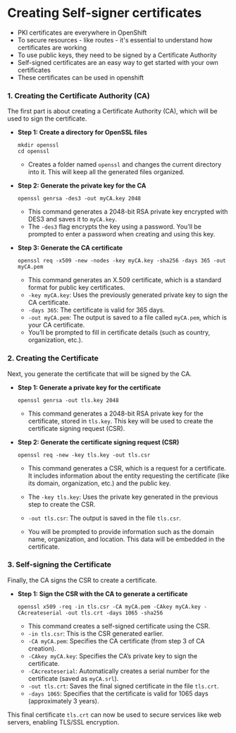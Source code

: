 # Creating Self-signer certificates 

- PKI certificates are everywhere in OpenShift
- To secure resources - like routes - it's essential to understand how certificates are working
- To use public keys, they need to be signed by a Certificate Authority 
- Self-signed certificates are an easy way to get started with your own certificates 
- These certificates can be used in openshift 

### 1. **Creating the Certificate Authority (CA)**

The first part is about creating a Certificate Authority (CA), which will be used to sign the certificate.

- **Step 1: Create a directory for OpenSSL files**  
  ```shell
  mkdir openssl 
  cd openssl
  ```
  - Creates a folder named `openssl` and changes the current directory into it. This will keep all the generated files organized.

- **Step 2: Generate the private key for the CA**  
  ```shell
  openssl genrsa -des3 -out myCA.key 2048
  ```
  - This command generates a 2048-bit RSA private key encrypted with DES3 and saves it to `myCA.key`.
  - The `-des3` flag encrypts the key using a password. You’ll be prompted to enter a password when creating and using this key.

- **Step 3: Generate the CA certificate**  
  ```shell
  openssl req -x509 -new -nodes -key myCA.key -sha256 -days 365 -out myCA.pem
  ```
  - This command generates an X.509 certificate, which is a standard format for public key certificates.
  - `-key myCA.key`: Uses the previously generated private key to sign the CA certificate.
  - `-days 365`: The certificate is valid for 365 days.
  - `-out myCA.pem`: The output is saved to a file called `myCA.pem`, which is your CA certificate.
  - You’ll be prompted to fill in certificate details (such as country, organization, etc.).

### 2. **Creating the Certificate**

Next, you generate the certificate that will be signed by the CA.

- **Step 1: Generate a private key for the certificate**  
  ```shell
  openssl genrsa -out tls.key 2048
  ```
  - This command generates a 2048-bit RSA private key for the certificate, stored in `tls.key`. This key will be used to create the certificate signing request (CSR).

- **Step 2: Generate the certificate signing request (CSR)**  
  ```shell
  openssl req -new -key tls.key -out tls.csr
  ```
  - This command generates a CSR, which is a request for a certificate. It includes information about the entity requesting the certificate (like its domain, organization, etc.) and the public key.
  - The `-key tls.key`: Uses the private key generated in the previous step to create the CSR.
  - `-out tls.csr`: The output is saved in the file `tls.csr`.

  - You will be prompted to provide information such as the domain name, organization, and location. This data will be embedded in the certificate.

### 3. **Self-signing the Certificate**

Finally, the CA signs the CSR to create a certificate.

- **Step 1: Sign the CSR with the CA to generate a certificate**  
  ```shell
  openssl x509 -req -in tls.csr -CA myCA.pem -CAkey myCA.key -CAcreateserial -out tls.crt -days 1065 -sha256
  ```
  - This command creates a self-signed certificate using the CSR.
  - `-in tls.csr`: This is the CSR generated earlier.
  - `-CA myCA.pem`: Specifies the CA certificate (from step 3 of CA creation).
  - `-CAkey myCA.key`: Specifies the CA’s private key to sign the certificate.
  - `-CAcreateserial`: Automatically creates a serial number for the certificate (saved as `myCA.srl`).
  - `-out tls.crt`: Saves the final signed certificate in the file `tls.crt`.
  - `-days 1065`: Specifies that the certificate is valid for 1065 days (approximately 3 years).
  
This final certificate `tls.crt` can now be used to secure services like web servers, enabling TLS/SSL encryption.
